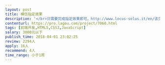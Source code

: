```yaml
---                
layout: post       
title: 模仿指定效果           
description: '</br>只需要完成指定效果即可，http://www.locus-solus.it/en/该页面首页切换效果，为6个轮播切换，可更换图片文字等。</br>'     
contenturl: https://pro.lagou.com/project/7060.html      
tags: [前端开发,HTML5,CSS3,JavaScript]            
salary: 3000元以下          
publish_time: 2018-04-01 23:02:25         
review: 2294人                   
apply: 16人                   
recommend: 4人                   
time_range: 小于1周              
---                 
```

